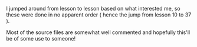 I jumped around from lesson to lesson based on what interested me, so these were done in no apparent order ( hence the jump from lesson 10 to 37 ).

Most of the source files are somewhat well commented and hopefully this'll be of some use to someone!